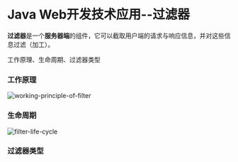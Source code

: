 # Java Web开发技术应用--过滤器

**过滤器**是一个**服务器端**的组件，它可以截取用户端的请求与响应信息，并对这些信息过滤（加工）。

工作原理、生命周期、过滤器类型

### 工作原理

![working-principle-of-filter](/img/working-principle-of-filter.png)

### 生命周期

![filter-life-cycle](/img/filter-life-cycle.png)

### 过滤器类型
